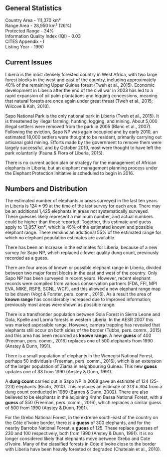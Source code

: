 ## General Statistics

Country Area - 111,370 km²<br />
Range Area - 28,950 km² (26%)<br />
Protected Range - 34%<br />
Information Quality Index (IQI) - 0.03<br />
CITES Appendix - I<br />
Listing Year -  1990

## Current Issues

Liberia is the most densely forested country in West Africa, with two large forest blocks in the west and east of the country, including approximately 40% of the remaining Upper Guinea forest (Tweh et al., 2015). Economic development in Liberia after the end of the civil war in 2003 has led to a rapid expansion of oil palm plantations and logging concessions, meaning that natural forests are once again under great threat (Tweh et al., 2015; Wilcove & Koh, 2010).

Sapo National Park is the only national park in Liberia (Tweh et al., 2015). It is threatened by illegal farming, hunting, logging, and mining. About 5,000 illegal settlers were removed from the park in 2005 (Blanc et al., 2007). Following the eviction, Sapo NP was again occupied and by early 2010, an estimated 18,000 settlers were thought to be resident, primarily carrying out artisanal gold mining. Efforts made by the government to remove them were largely successful, and by October 2010, most were thought to have left the park voluntarily (Fauna & Flora of Liberia, 2015).

There is no current action plan or strategy for the management of African elephants in Liberia, but an elephant management planning process under the Elephant Protection Initiative is scheduled to begin in 2016.

## Numbers and Distribution

The estimated number of elephants in areas surveyed in the last ten years in Liberia is 124 ± 99 at the time of the last survey for each area. There may be an additional 1,425 elephants in areas not systematically surveyed. These guesses likely represent a minimum number, and actual numbers could be higher than those reported. Together, this estimate and guess apply to 13,057 km², which is 45% of the estimated known and possible elephant range. There remains an additional 55% of the estimated range for which no elephant population estimates are available.

There has been an increase in the estimates for Liberia, because of a new survey for Sapo NP, which replaced a lower quality dung count, previously recorded as a guess.  

There are four areas of known or possible elephant range in Liberia, divided between two major forest blocks in the east and west of the country. Only Sapo NP has been surveyed in recent years. However, recent elephant records were compiled from various conservation partners (FDA, FFI, MPI EVA, MIKE, RSPB, SCNL, WCF), and this allowed a new elephant range map to be drawn (Vogt & Forster, pers. comm., 2016). As a result the area of **known range** has considerably increased due to improved information; previously most areas were shown as possible range. 

There is a transfrontier population between Gola Forest in Sierra Leone and Gola, Kpelle and Lorma forests in western Liberia. In the AESR 2007 this was marked aspossible range. However, camera trapping has revealed that elephants still occur on both sides of the border (Tubbs, pers. comm., 2015) and this area has been recorded as **known range**. A new **guess** of 400 (Freeman, pers. comm., 2016) replaces one of 500 elephants from 1990 (Anstey & Dunn, 1991).

There is a small population of elephants in the Wenegisi National Forest, perhaps 50 individuals (Freeman, pers. comm., 2016), which is an extension of the larger population of Ziama in neighbouring Guinea. This new **guess** updates one of 33 from 1990 (Anstey & Dunn, 1991).

A **dung count** carried out in Sapo NP in 2009 gave an estimate of 124 (25-223) elephants (Boafo, 2010). This replaces an estimate of 313 ± 304 from a dung count conducted in 1989 (Barnes & Dunn, 2002). There are also believed to be elephants in the adjoining Krahn Bassa National Forest, with a **guess** of 550 (Freeman, pers. comm., 2016), which replaces a similar guess of 500 from 1990 (Anstey & Dunn, 1991).

For the Grebo National Forest, in the extreme south-east of the country on the Côte d’Ivoire border, there is a **guess** of 300 elephants, and for the nearby Barrobo National Forest, a **guess** of 125. These replace guesses of 230 and 100 respectively, both from 1990 (Anstey & Dunn, 1991). It is no longer considered likely that elephants move between Grebo and Cote d’Ivoire. Many of the classified forests in Cote d’Ivoire close to the border with Liberia have been heavily forested or degraded (Chatelain et al., 2010).
